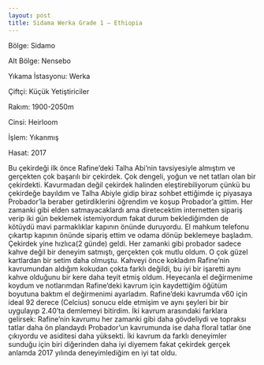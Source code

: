 ```yaml
---
layout: post
title: Sidama Werka Grade 1 – Ethiopia
---
```


Bölge: Sidamo

Alt Bölge: Nensebo

Yıkama İstasyonu: Werka

Çiftçi: Küçük Yetiştiriciler

Rakım: 1900-2050m

Cinsi: Heirloom

İşlem: Yıkanmış

Hasat: 2017

 

Bu çekirdeği ilk önce Rafine’deki Talha Abi’nin tavsiyesiyle almıştım ve gerçekten çok başarılı bir çekirdek. Çok dengeli, yoğun ve net tatları olan bir çekirdekti. Kavurmadan değil çekirdek halinden eleştirebiliyorum çünkü bu çekirdeğe bayıldım ve Talha Abiyle gidip biraz sohbet ettiğimde iç piyasaya Probador’la  beraber getirdiklerini öğrendim ve koşup Probador’a gittim.  Her zamanki gibi elden satmayacaklardı ama diretecektim internetten sipariş verip iki gün beklemek istemiyordum fakat durum beklediğimden de kötüydü mavi parmaklıklar kapının önünde duruyordu. El mahkum telefonu çıkartıp kapının önünde sipariş ettim ve odama dönüp beklemeye başladım. Çekirdek yine hızlıca(2 günde) geldi. Her zamanki gibi probador sadece kahve değil bir deneyim satmıştı, gerçekten çok mutlu oldum. O çok güzel kartlardan bir setim daha olmuştu. Kahveyi önce kokladım Rafine’nin kavrumundan aldığım kokudan çokta farklı değildi, bu iyi bir işaretti aynı kahve olduğunu bir kere daha teyit etmiş oldum. Heyecanla el değirmenime koydum ve notlarımdan Rafine’deki kavrum için kaydettiğim öğütüm boyutuna baktım el değirmenimi ayarladım. Rafine’deki kavrumda v60 için ideal 92 derece (Celcius) sonucu elde etmişim ve aynı şeyleri bir bir uygulayıp 2.40’ta demlemeyi bitirdim. İki kavrum arasındaki farklara gelirsek: Rafine’nin kavrumu her zamanki gibi daha gövdeliydi ve topraksı tatlar daha ön plandaydı Probador’un kavrumunda ise daha floral tatlar öne çıkıyordu ve asiditesi daha yüksekti. İki kavrum da farklı deneyimler sunduğu için biri diğerinden daha iyi diyemem fakat çekirdek gerçek anlamda 2017 yılında deneyimlediğim en iyi tat oldu.